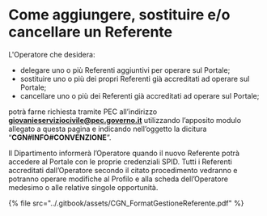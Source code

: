 # Come aggiungere, sostituire e/o cancellare un Referente

L'Operatore che desidera:

* delegare uno o più Referenti aggiuntivi per operare sul Portale;
* sostituire uno o più dei propri Referenti già accreditati ad operare sul Portale;
* cancellare uno o più dei Referenti già accreditati ad operare sul Portale;

potrà farne richiesta tramite PEC all’indirizzo **giovanieserviziocivile@pec.governo.it** utilizzando l’apposito modulo allegato a questa pagina e indicando nell’oggetto la dicitura “**CGN#INFO#CONVENZIONE**”.&#x20;

Il Dipartimento informerà l’Operatore quando il nuovo Referente potrà accedere al Portale con le proprie credenziali SPID. Tutti i Referenti accreditati dall’Operatore secondo il citato procedimento vedranno e potranno operare modifiche al Profilo e alla scheda dell’Operatore medesimo o alle relative singole opportunità.

{% file src="../.gitbook/assets/CGN_FormatGestioneReferente.pdf" %}
